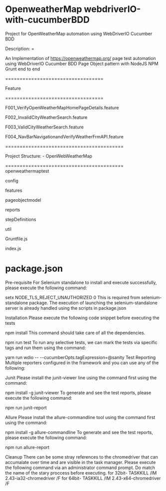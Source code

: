 # OpenweatherMap webdriverIO-with-cucumberBDD
  Project for OpenWeatherMap automation using WebDriverIO Cucumber BDD
  
  Description: =
  
  An Implementation of https://openweathermap.org/ page test automation using WebDriverIO Cucumber BDD Page Object pattern with NodeJS      NPM Grunt end to end
  
  ==================================
  
  Feature
  
  ==================================
  
  F001_VerifyOpenWeatherMapHomePageDetails.feature
  
  F002_InvalidCityWeatherSearch.feature
  
  F003_ValidCityWeatherSearch.feature
  
  F004_NavBarNavigationandVerifyWeatherFrmAPI.feature
  
  =========================================
  
  Project Structure: - OpenWebWeatherMap
  
  =========================================
  openweathermaptest
  
  config
  
  features
  
  pageobjectmodel
  
  reports
  
  stepDefinitions
  
  util
  
  Gruntfile.js
  
  index.js
  
  package.json
  =========================================
  
  Pre-requisite
  For Selenium standalone to install and execute successfully, please execute the following command:
  
  setx NODE_TLS_REJECT_UNAUTHORIZED 0
  This is required from selenium-standalone package. The execution of launching the selenium-standalone server is already handled using the scripts in package.json
  
  Installation
  Please execute the following code snippet before executing the tests
  
  npm install
  This command should take care of all the dependencies.
  
  npm run test
  To run any selective tests, we can mark the tests via specific tags and run them using the command:
  
  yarn run wdio -- --cucumberOpts.tagExpression=@sanity
  Test Reporting
  Multiple reporters configured in the framework and you can use any of the following:
  
  Junit
  Please install the junit-viewer line using the command first using the command:
  
  npm install -g junit-viewer
  To generate and see the test reports, please execute the following command:
  
  npm run junit-report
  
  Allure
  Please install the allure-commandline tool using the command first using the command:
  
  npm install -g allure-commandline
  To generate and see the test reports, please execute the following command:
  
  npm run allure-report
  
  Cleanup
  There can be some stray references to the chromedriver that can accumalate over time and are visible in the task manager. Please execute the following command via an administrator command prompt. Do match the name of the stary proccess before executing.
  for 32bit- TASKKILL /IM 2.43-ia32-chromedriver /F
  for 64bit- TASKKILL /IM 2.43-x64-chromedriver /F
